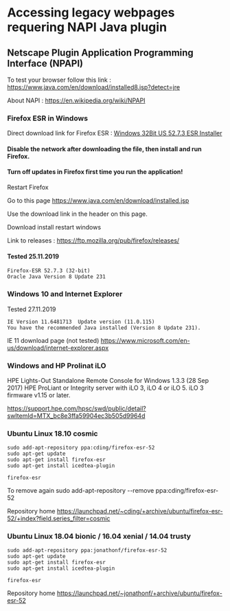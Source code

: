
# Accessing legacy webpages requering NAPI Java plugin
## Netscape Plugin Application Programming Interface (NPAPI)

To test your browser follow this link : https://www.java.com/en/download/installed8.jsp?detect=jre

About NAPI : https://en.wikipedia.org/wiki/NPAPI

### Firefox ESR in Windows

Direct download link for Firefox ESR : [Windows 32Bit US 52.7.3 ESR Installer](https://ftp.mozilla.org/pub/firefox/releases/52.7.3esr/win32/en-US/Firefox%20Setup%2052.7.3esr.exe)

#### Disable the network after downloading the file, then install and run Firefox.
#### Turn off updates in Firefox first time you run the application!

Restart Firefox

Go to this page https://www.java.com/en/download/installed.jsp

Use the download link in the header on this page.

Download install restart windows

Link to releases : https://ftp.mozilla.org/pub/firefox/releases/


#### Tested 25.11.2019
```
Firefox-ESR 52.7.3 (32-bit)
Oracle Java Version 8 Update 231

```

### Windows 10 and Internet Explorer

Tested 27.11.2019
```
IE Version 11.6481713  Update version (11.0.115)
You have the recommended Java installed (Version 8 Update 231).
```
IE 11 download page (not tested) https://www.microsoft.com/en-us/download/internet-explorer.aspx


### Windows and HP Prolinat iLO

HPE Lights-Out Standalone Remote Console for Windows
1.3.3 (28 Sep 2017) HPE ProLiant or Integrity server with iLO 3, iLO 4 or iLO 5.
iLO 3 firmware v1.15 or later.

https://support.hpe.com/hpsc/swd/public/detail?swItemId=MTX_bc8e3ffa59904ec3b505d9964d



### Ubuntu Linux 18.10  cosmic
```
sudo add-apt-repository ppa:cding/firefox-esr-52
sudo apt-get update
sudo apt-get install firefox-esr
sudo apt-get install icedtea-plugin

firefox-esr

```

To remove again
sudo add-apt-repository --remove ppa:cding/firefox-esr-52

Repository home
https://launchpad.net/~cding/+archive/ubuntu/firefox-esr-52/+index?field.series_filter=cosmic

### Ubuntu Linux 18.04 bionic / 16.04 xenial / 14.04 trusty
```
sudo add-apt-repository ppa:jonathonf/firefox-esr-52
sudo apt-get update
sudo apt-get install firefox-esr
sudo apt-get install icedtea-plugin

firefox-esr

```

Repository home
https://launchpad.net/~jonathonf/+archive/ubuntu/firefox-esr-52
